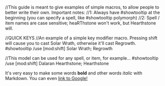 //This guide is meant to give examples of simple macros, to allow people to better write their own. Important notes:
//1: Always have #showtooltip at the beginning (you can specify a spell, like #showtooltip polymorph)
//2: Spell / item names are case sensitive; heaRThstone won't work, but Hearthstone will.

//QUICK KEYS
//An example of a simple key modifier macro. Pressing shift will cause you to cast Solar Wrath, otherwise it'll cast Regrowth.
#showtooltip
/use [mod:shift] Solar Wrath; Regrowth

//This model can be used for any spell, or item, for example...
#showtooltip
/use [mod:shift] Dalaran Hearthstone; Hearthstone

It's very easy to make some words **bold** and other words *italic* with Markdown. You can even [link to Google!](http://google.com)
